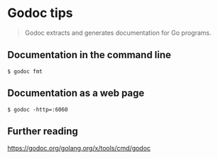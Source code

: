 # Godoc tips

> Godoc extracts and generates documentation for Go programs.

## Documentation in the command line

```shell
$ godoc fmt
```

## Documentation as a web page

```shell
$ godoc -http=:6060
```

## Further reading

https://godoc.org/golang.org/x/tools/cmd/godoc
